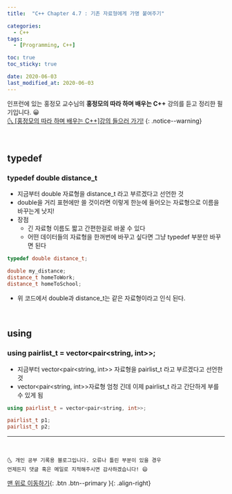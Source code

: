 ```yaml
---
title:  "C++ Chapter 4.7 : 기존 자료형에게 가명 붙여주기" 

categories:
  - C++
tags:
  - [Programming, C++]

toc: true
toc_sticky: true

date: 2020-06-03
last_modified_at: 2020-06-03
---
```


인프런에 있는 홍정모 교수님의 **홍정모의 따라 하며 배우는 C++** 강의를 듣고 정리한 필기입니다. 😀    
[🌜 [홍정모의 따라 하며 배우는 C++]강의 들으러 가기!](https://www.inflearn.com/course/following-c-plus)
{: .notice--warning}

<br>

## typedef

### typedef double distance_t

- 지금부터 double 자료형을 distance_t 라고 부르겠다고 선언한 것
- double을 거리 표현에만 쓸 것이라면 이렇게 한눈에 들어오는 자료형으로 이름을 바꾸는게 낫지!
- 장점
    - 긴 자료형 이름도 짧고 간편한걸로 바꿀 수 있다
    - 어떤 데이터들의 자료형을 한꺼번에 바꾸고 싶다면 그냥 typedef 부분만 바꾸면 된다

```cpp
typedef double distance_t;

double my_distance;
distance_t homeToWork;
distance_t homeToSchool;
```

- 위 코드에서 double과 distance_t는 같은 자료형이라고 인식 된다.

<br>

## using

### using pairlist_t = vector<pair<string, int>>;

- 지금부터 vector<pair<string, int>> 자료형을 pairlist_t 라고 부르겠다고 선언한 것
- vector<pair<string, int>>자료형 엄청 긴데 이제 pairlist_t 라고 간단하게 부를 수 있게 됨

```cpp
using pairlist_t = vector<pair<string, int>>;

pairlist_t p1;
pairlist_t p2;
```

***
<br>

    🌜 개인 공부 기록용 블로그입니다. 오류나 틀린 부분이 있을 경우 
    언제든지 댓글 혹은 메일로 지적해주시면 감사하겠습니다! 😄

[맨 위로 이동하기](#){: .btn .btn--primary }{: .align-right}